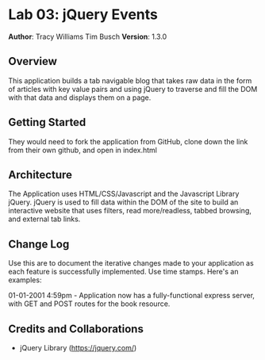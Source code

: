 # Lab 03: jQuery Events

**Author**: Tracy Williams Tim Busch
**Version**: 1.3.0 

## Overview
<!-- Provide a high level overview of what this application is and why you are building it, beyond the fact that it's an assignment for a Code Fellows 301 class. (i.e. What's your problem domain?) -->
This application builds a tab navigable blog that takes raw data in the form of articles with key value pairs and using jQuery to traverse and fill the DOM with that data and displays them on a page. 

## Getting Started
<!-- What are the steps that a user must take in order to build this app on their own machine and get it running? -->
They would need to fork the application from GitHub, clone down the link from their own github, and open in index.html

## Architecture
<!-- Provide a detailed description of the application design. What technologies (languages, libraries, etc) you're using, and any other relevant design information. -->
The Application uses HTML/CSS/Javascript and the Javascript Library jQuery. jQuery is used to fill data within the DOM of the site to build an interactive website that uses filters, read more/readless, tabbed browsing, and external tab links. 

## Change Log
 Use this are to document the iterative changes made to your application as each feature is successfully implemented. Use time stamps. Here's an examples:

01-01-2001 4:59pm - Application now has a fully-functional express server, with GET and POST routes for the book resource.

## Credits and Collaborations
<!-- Give credit (and a link) to other people or resources that helped you build this application. -->
- jQuery Library (https://jquery.com/)